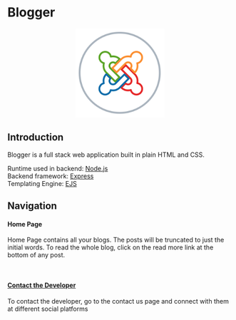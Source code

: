 # Blogger

<p align="center">
<img src="https://raw.githubusercontent.com/akshatmittal61/blog/master/public/images/favicon.png" alt="Blogger" width="200" height="200" />
</p>

## Introduction

<p>
Blogger is a full stack web application built in plain HTML and CSS.
</p>
<p>
Runtime used in backend: <a href="https://nodejs.org/">Node.js</a>
<br />
Backend framework: <a href="https://expressjs.com/">Express</a>
<br />
Templating Engine: <a href="https://ejs.co/">EJS</a>
<br />
</p>

## Navigation

<h4>
    Home Page
</h4>
<p>
    Home Page contains all your blogs. The posts will be truncated to just the initial words. To read
    the whole blog, click on the read more link at the bottom of any post.
</p>
<br />
<h4>
    <a href="https://github.com/akshatmittal61">Contact the Developer</a>
</h4>
<p>
    To contact the developer, go to the contact us page and connect with them at different social
    platforms
</p>
<br />
